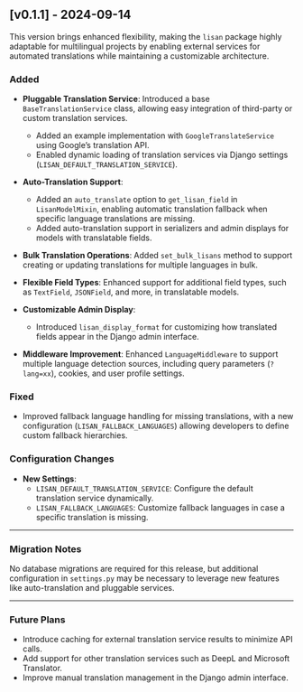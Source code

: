 ## [v0.1.1] - 2024-09-14

This version brings enhanced flexibility, making the `lisan` package highly adaptable for multilingual projects by enabling external services for automated translations while maintaining a customizable architecture.

### Added
- **Pluggable Translation Service**: Introduced a base `BaseTranslationService` class, allowing easy integration of third-party or custom translation services.
  - Added an example implementation with `GoogleTranslateService` using Google’s translation API.
  - Enabled dynamic loading of translation services via Django settings (`LISAN_DEFAULT_TRANSLATION_SERVICE`).
  
- **Auto-Translation Support**: 
  - Added an `auto_translate` option to `get_lisan_field` in `LisanModelMixin`, enabling automatic translation fallback when specific language translations are missing.
  - Added auto-translation support in serializers and admin displays for models with translatable fields.

- **Bulk Translation Operations**: Added `set_bulk_lisans` method to support creating or updating translations for multiple languages in bulk.

- **Flexible Field Types**: Enhanced support for additional field types, such as `TextField`, `JSONField`, and more, in translatable models.

- **Customizable Admin Display**: 
  - Introduced `lisan_display_format` for customizing how translated fields appear in the Django admin interface.
  
- **Middleware Improvement**: Enhanced `LanguageMiddleware` to support multiple language detection sources, including query parameters (`?lang=xx`), cookies, and user profile settings.

### Fixed
- Improved fallback language handling for missing translations, with a new configuration (`LISAN_FALLBACK_LANGUAGES`) allowing developers to define custom fallback hierarchies.

### Configuration Changes
- **New Settings**: 
  - `LISAN_DEFAULT_TRANSLATION_SERVICE`: Configure the default translation service dynamically.
  - `LISAN_FALLBACK_LANGUAGES`: Customize fallback languages in case a specific translation is missing.

---

### Migration Notes
No database migrations are required for this release, but additional configuration in `settings.py` may be necessary to leverage new features like auto-translation and pluggable services.

---

### Future Plans
- Introduce caching for external translation service results to minimize API calls.
- Add support for other translation services such as DeepL and Microsoft Translator.
- Improve manual translation management in the Django admin interface.